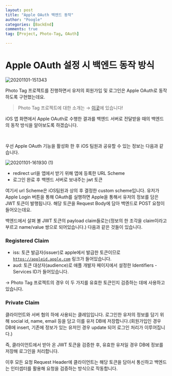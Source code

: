 ```yaml
---
layout: post
title: "Apple OAuth 백엔드 동작"
author: "Poogle"
categories: [BackEnd]
comments: true
tag: [Project, Photo-Tag, OAuth]

---
```



# Apple OAuth 설정 시 백엔드 동작 방식

![20201101-151343](https://user-images.githubusercontent.com/58318786/97798437-62395380-1c69-11eb-907f-6d6700a755e1.jpg)


Photo Tag 프로젝트를 진행하면서 유저의 회원가입 및 로그인은 Apple OAuth로 동작하도록 구현했는데요. 
> Photo Tag 프로젝트에 대한 소개는 → [이곳]([https://suhyunsim.github.io/2020-10-12/photo-tag-project](https://suhyunsim.github.io/2020-10-12/photo-tag-project))에 있습니다!

iOS 앱 화면에서 Apple OAuth로 수행한 결과를 백엔드 서버로 전달받을 때의 백엔드의 동작 방식을 알아보도록 하겠습니다.

<br>

우선 Apple OAuth 기능을 활성화 한 후 iOS 팀원과 공유할 수 있는 정보는 다음과 같습니다.

![20201101-161930 (1)](https://user-images.githubusercontent.com/58318786/97798447-85fc9980-1c69-11eb-92bd-8bbf201c2a54.jpg)

- redirect url을 앱에서 받기 위해 앱에 등록한 URL Scheme
- 로그인 완료 후 백엔드 서버로 보내주는 jwt 토큰

여기서 url Scheme은 iOS팀원과 상의 후 결정한 custom scheme입니다. 유저가 Apple Login 버튼을 통해 OAuth를 실행하면 Apple을 통해서 유저의 정보를 담은 JWT 토큰이 발행됩니다. 해당 토큰을 Request Body에 담아 백엔드로 POST 요청이 들어오는데요.

백엔드에서 살펴 볼 JWT 토큰의 payload claim들로는(정보의 한 조각을 claim이라고 부르고 name/value 쌍으로 되어있습니다.) 다음과 같은 것들이 있습니다.

### Registered Claim

- iss: 토큰 발급자(issuer)로 apple에서 발급한 토큰이므로 [`https://appleid.apple.com`](https://appleid.apple.com/) 링크가 들어있습니다.
- aud: 토큰 대상자(audience)로 애플 개발자 페이지에서 설정한 Identifiers - Services ID가 들어있습니다.

→ Photo Tag 프로젝트의 경우 이 두 가지를 유효한 토큰인지 검증하는 데에 사용하고 있습니다.

### Private Claim

클라이언트와 서버 협의 하에 사용되는 클레임입니다. 로그인한 유저의 정보를 담기 위해 social id, name,  email 등을 담고 이를 유저 DB에 저장합니다.(회원가입인 경우 DB에 insert, 기존에 정보가 있는 유저인 경우 update 되어 로그인 처리가 이루어집니다.)

즉, 클라이언트에서 받아 온 JWT 토큰을 검증한 후, 유효한 유저일 경우 DB에 정보를 저장해 로그인을 처리합니다.

이후 모든 요청 Request Header에 클라이언트는 해당 토큰을 담아서 통신하고 백엔드는 인터셉터를 활용해 요청을 검증하는 방식으로 작동합니다.